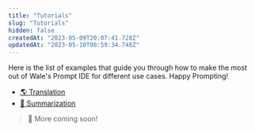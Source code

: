```yaml
---
title: "Tutorials"
slug: "Tutorials"
hidden: false
createdAt: "2023-05-09T20:07:41.728Z"
updatedAt: "2023-05-10T00:59:34.748Z"
---
```

Here is the list of examples that guide you through how to make the most out of Wale's Prompt IDE for different use cases. Happy Prompting!

- [🌎 Translation](https://wale.readme.io/docs/tutorial-translation)
- [📝 Summarization](https://wale.readme.io/docs/tutorial-summarization)

> 📘 More coming soon!
